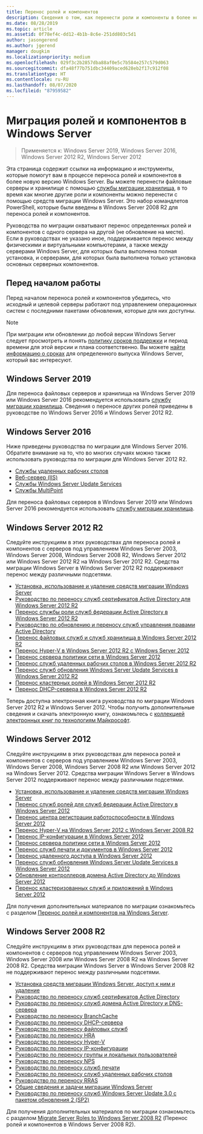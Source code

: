 ```yaml
---
title: Перенос ролей и компонентов
description: Сведения о том, как перенести роли и компоненты в более новую версию Windows Server.
ms.date: 08/28/2019
ms.topic: article
ms.assetid: 0f78ef4c-dd12-4b1b-8c6e-251dd803c5d1
author: jasongerend
ms.author: jgerend
manager: dougkim
ms.localizationpriority: medium
ms.openlocfilehash: 029f3c2b2857dba88af0e5c7b584e257c579d063
ms.sourcegitcommit: dfa48f77b751dbc34409aced628eb2f17c912f08
ms.translationtype: HT
ms.contentlocale: ru-RU
ms.lasthandoff: 08/07/2020
ms.locfileid: "87959582"
---
```

# <a name="migrating-roles-and-features-in-windows-server"></a>Миграция ролей и компонентов в Windows Server

> Применяется к: Windows Server 2019, Windows Server 2016, Windows Server 2012 R2, Windows Server 2012

Эта страница содержит ссылки на информацию и инструменты, которые помогут вам в процессе переноса ролей и компонентов в более новую версию Windows Server. Вы можете перенести файловые серверы и хранилище с помощью [службы миграции хранилища](../storage/storage-migration-service/overview.md), в то время как многие другие роли и компоненты можно перенести с помощью средств миграции Windows Server. Это набор командлетов PowerShell, которые были введены в Windows Server 2008 R2 для переноса ролей и компонентов.

Руководства по миграции охватывают перенос определенных ролей и компонентов с одного сервера на другой (не обновление на месте). Если в руководствах не указано иное, поддерживается перенос между физическими и виртуальными компьютерами, а также между серверами Windows Server, для которых была выполнена полная установка, и серверами, для которых была выполнена только установка основных серверных компонентов.

## <a name="before-you-begin"></a>Перед началом работы

Перед началом переноса ролей и компонентов убедитесь, что исходный и целевой серверы работают под управлением операционных систем с последними пакетами обновления, которые для них доступны.

> [!NOTE]
> При миграции или обновлении до любой версии Windows Server следует просмотреть и понять [политику сроков поддержки](https://support.microsoft.com/lifecycle) и период времени для этой версии и плана соответственно. Вы можете [найти информацию о сроках](https://support.microsoft.com/lifecycle) для определенного выпуска Windows Server, который вас интересуют.

## <a name="windows-server-2019"></a>Windows Server 2019

Для переноса файловых серверов и хранилища на Windows Server 2019 или Windows Server 2016 рекомендуется использовать [службу миграции хранилища](../storage/storage-migration-service/overview.md). Сведения о переносе других ролей приведены в руководстве по Windows Server 2016 и Windows Server 2012 R2.

## <a name="windows-server-2016"></a>Windows Server 2016

Ниже приведены руководства по миграции для Windows Server 2016. Обратите внимание на то, что во многих случаях можно также использовать руководства по миграции для Windows Server 2012 R2.

- [Службы удаленных рабочих столов](../remote/remote-desktop-services/migrate-rds-role-services.md)
- [Веб-сервер (IIS)](https://www.iis.net/downloads/microsoft/web-deploy)
- [Службы Windows Server Update Services](/previous-versions/windows/it-pro/windows-server-2012-R2-and-2012/hh852339(v=ws.11))
- [Службы MultiPoint](../remote/multipoint-services/multipoint-services-migrate.md)

Для переноса файловых серверов в Windows Server 2019 или Windows Server 2016 рекомендуется использовать [службу миграции хранилища](../storage/storage-migration-service/overview.md).

## <a name="windows-server-2012-r2"></a>Windows Server 2012 R2

Следуйте инструкциям в этих руководствах для переноса ролей и компонентов с серверов под управлением Windows Server 2003, Windows Server 2008, Windows Server 2008 R2, Windows Server 2012 или Windows Server 2012 R2 на Windows Server 2012 R2. Средства миграции Windows Server в Windows Server 2012 R2 поддерживают перенос между различными подсетями.

- [Установка, использование и удаление средств миграции Windows Server](/previous-versions/windows/it-pro/windows-server-2012-R2-and-2012/jj134202(v=ws.11))
- [Руководство по переносу служб сертификатов Active Directory для Windows Server 2012 R2](/previous-versions/windows/it-pro/windows-server-2012-R2-and-2012/dn486797(v=ws.11))
- [Перенос службы роли служб федерации Active Directory в Windows Server 2012 R2](/previous-versions/windows/it-pro/windows-server-2012-R2-and-2012/dn486815(v=ws.11))
- [Руководство по обновлению и переносу служб управления правами Active Directory](/previous-versions/windows/it-pro/windows-server-2008-R2-and-2008/cc754277(v=ws.10))
- [Перенос файловых служб и служб хранилища в Windows Server 2012 R2](/previous-versions/windows/it-pro/windows-server-2012-R2-and-2012/dn479292(v=ws.11))
- [Перенос Hyper-V в Windows Server 2012 R2 с Windows Server 2012](/previous-versions/windows/it-pro/windows-server-2012-R2-and-2012/dn486799(v=ws.11))
- [Перенос сервера политики сети в Windows Server 2012](/previous-versions/windows/it-pro/windows-server-2012-R2-and-2012/hh831652(v=ws.11))
- [Перенос служб удаленных рабочих столов в Windows Server 2012 R2](/previous-versions/windows/it-pro/windows-server-2012-R2-and-2012/dn479239(v=ws.11))
- [Перенос служб обновления Windows Server Update Services в Windows Server 2012 R2](/previous-versions/windows/it-pro/windows-server-2012-R2-and-2012/hh852339(v=ws.11))
- [Перенос кластерных ролей в Windows Server 2012 R2](/previous-versions/windows/it-pro/windows-server-2012-R2-and-2012/dn530779(v=ws.11))
- [Перенос DHCP-сервера в Windows Server 2012 R2](/previous-versions/windows/it-pro/windows-server-2012-R2-and-2012/dn495425(v=ws.11))

Теперь доступна электронная книга руководства по миграции Windows Server 2012 R2 и Windows Server 2012. Чтобы получить дополнительные сведения и скачать электронную книгу, ознакомьтесь с [коллекцией электронных книг по технологиям Майкрософт](https://download.microsoft.com/download/8/D/3/8D33661A-7E21-4FEE-9AAA-C17C3004B5AA/Windows-Migration-and-Upgrade-Guide.pdf).

## <a name="windows-server-2012"></a>Windows Server 2012

Следуйте инструкциям в этих руководствах для переноса ролей и компонентов с серверов под управлением Windows Server 2003, Windows Server 2008, Windows Server 2008 R2 или Windows Server 2012 на Windows Server 2012. Средства миграции Windows Server в Windows Server 2012 поддерживают перенос между различными подсетями.

- [Установка, использование и удаление средств миграции Windows Server](/previous-versions/windows/it-pro/windows-server-2012-R2-and-2012/jj134202(v=ws.11))
- [Перенос служб ролей для служб федерации Active Directory в Windows Server 2012](../identity/ad-fs/deployment/migrate-ad-fs-role-services-to-windows-server-2012.md)
- [Перенос центра регистрации работоспособности в Windows Server 2012](/previous-versions/windows/it-pro/windows-server-2012-R2-and-2012/hh831513(v=ws.11))
- [Перенос Hyper-V на Windows Server 2012 с Windows Server 2008 R2](/previous-versions/windows/it-pro/windows-server-2012-R2-and-2012/jj574113(v=ws.11))
- [Перенос IP-конфигурации в Windows Server 2012](/previous-versions/windows/it-pro/windows-server-2012-R2-and-2012/jj574133(v=ws.11))
- [Перенос сервера политики сети в Windows Server 2012](/previous-versions/windows/it-pro/windows-server-2012-R2-and-2012/hh831652(v=ws.11))
- [Перенос служб печати и документов в Windows Server 2012](/previous-versions/windows/it-pro/windows-server-2012-R2-and-2012/jj134150(v=ws.11))
- [Перенос удаленного доступа в Windows Server 2012](/previous-versions/windows/it-pro/windows-server-2012-R2-and-2012/hh831423(v=ws.11))
- [Перенос служб обновления Windows Server Update Services в Windows Server 2012](/previous-versions/windows/it-pro/windows-server-2012-R2-and-2012/hh852339(v=ws.11))
- [Обновление контроллеров домена Active Directory до Windows Server 2012](../identity/ad-ds/deploy/upgrade-domain-controllers-to-windows-server-2012-r2-and-windows-server-2012.md)
- [Перенос кластеризованных служб и приложений в Windows Server 2012](/previous-versions/windows/it-pro/windows-server-2012-R2-and-2012/dn486790(v=ws.11))


Для получения дополнительных материалов по миграции ознакомьтесь с разделом [Перенос ролей и компонентов на Windows Server](/previous-versions/windows/it-pro/windows-server-2012-R2-and-2012/jj134039(v=ws.11)).

## <a name="windows-server-2008-r2"></a>Windows Server 2008 R2

Следуйте инструкциям в этих руководствах для переноса ролей и компонентов с серверов под управлением Windows Server 2003, Windows Server 2008 или Windows Server 2008 R2 на Windows Server 2008 R2. Средства миграции Windows Server в Windows Server 2008 R2 не поддерживают перенос между различными подсетями.

- [Установка средств миграции Windows Server, доступ к ним и удаление](/previous-versions/windows/it-pro/windows-server-2008-R2-and-2008/dd379545(v=ws.10))
- [Руководство по переносу служб сертификатов Active Directory](/previous-versions/windows/it-pro/windows-server-2008-R2-and-2008/ee126170(v=ws.10))
- [Руководство по переносу служб домена Active Directory и DNS-сервера](/previous-versions/windows/it-pro/windows-server-2008-R2-and-2008/dd379558(v=ws.10))
- [Руководство по переносу BranchCache](/previous-versions/windows/it-pro/windows-server-2008-R2-and-2008/dd548365(v=ws.10))
- [Руководство по переносу DHCP-сервера](/previous-versions/windows/it-pro/windows-server-2008-R2-and-2008/dd379535(v=ws.10))
- [Руководство по переносу файловых служб](/previous-versions/windows/it-pro/windows-server-2008-R2-and-2008/dd379487(v=ws.10))
- [Руководство по переносу HRA](/previous-versions/windows/it-pro/windows-server-2008-R2-and-2008/ee791829(v=ws.10))
- [Руководство по переносу Hyper-V](/previous-versions/windows/it-pro/windows-server-2008-R2-and-2008/ee849855(v=ws.10))
- [Руководство по переносу IP-конфигурации](/previous-versions/windows/it-pro/windows-server-2008-R2-and-2008/dd379537(v=ws.10))
- [Руководство по переносу группы и локальных пользователей](/previous-versions/windows/it-pro/windows-server-2008-R2-and-2008/dd379531(v=ws.10))
- [Руководство по переносу NPS](/previous-versions/windows/it-pro/windows-server-2008-R2-and-2008/ee791849(v=ws.10))
- [Руководство по переносу служб печати](/previous-versions/windows/it-pro/windows-server-2008-R2-and-2008/dd379488(v=ws.10))
- [Руководство по переносу служб удаленных рабочих столов](/previous-versions/windows/it-pro/windows-server-2008-R2-and-2008/ff849223(v=ws.10))
- [Руководство по переносу RRAS](/previous-versions/windows/it-pro/windows-server-2008-R2-and-2008/ee822825(v=ws.10))
- [Общие сведения и задачи миграции Windows Server](/previous-versions/windows/it-pro/windows-server-2008-R2-and-2008/ff400258(v=ws.10))
- [Руководство по переносу служб Windows Server Update 3.0 с пакетом обновления 2 (SP2)](/previous-versions/windows/it-pro/windows-server-2008-R2-and-2008/ee822826(v=ws.10))

Для получения дополнительных материалов по миграции ознакомьтесь с разделом [Migrate Server Roles to Windows Server 2008 R2](/previous-versions/windows/it-pro/windows-server-2008-R2-and-2008/dd365353(v=ws.10)) (Перенос ролей и компонентов в Windows Server 2008 R2).
